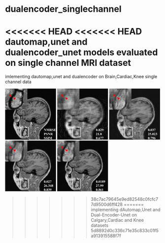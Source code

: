 # dualencoder_singlechannel
<<<<<<< HEAD
<<<<<<< HEAD
dautomap,unet and dualencoder_unet models evaluated on single channel MRI dataset
=======
imlementing dautomap,unet and dualencoder on Brain,Cardiac,Knee single channel data


<img src="images/fs4.png" width = 165>  <img src="images/us4.png" width = 165>
<img src="images/dauto4.png" width = 165>
<img src="images/unet4.png" width = 165>
<img src="images/dual4.png" width = 165>


>>>>>>> 38c7ac79645e9ed82548c0fcfc77d9500d6ff428
=======
implementing dAutomap,Unet and Dual-Encoder-Unet on Calgary,Cardiac and Knee datasets 
>>>>>>> 5d8892d0c336c71e35c833c01f5a913915588f7f
